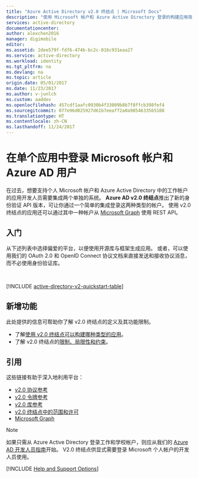 ```yaml
---
title: "Azure Active Directory v2.0 终结点 | Microsoft Docs"
description: "使用 Microsoft 帐户和 Azure Active Directory 登录的构建应用简介。"
services: active-directory
documentationcenter: 
author: alexchen2016
manager: digimobile
editor: 
ms.assetid: 2dee579f-fdf6-474b-bc2c-016c931eaa27
ms.service: active-directory
ms.workload: identity
ms.tgt_pltfrm: na
ms.devlang: na
ms.topic: article
origin.date: 05/01/2017
ms.date: 11/23/2017
ms.author: v-junlch
ms.custom: aaddev
ms.openlocfilehash: 457cdf1aafc0930b4f33009b8b7f8ffcb398fef4
ms.sourcegitcommit: 077e96d025927d61b7eeaff2a0a9854633565108
ms.translationtype: HT
ms.contentlocale: zh-CN
ms.lasthandoff: 11/24/2017
---
```

# <a name="sign-in-microsoft-account--azure-ad-users-in-a-single-app"></a>在单个应用中登录 Microsoft 帐户和 Azure AD 用户
在过去，想要支持个人 Microsoft 帐户和 Azure Active Directory 中的工作帐户的应用开发人员需要集成两个单独的系统。  **Azure AD v2.0 终结点**推出了新的身份验证 API 版本，可让你通过一个简单的集成登录这两种类型的帐户。  使用 v2.0 终结点的应用还可以通过其中一种帐户从 [Microsoft Graph](https://graph.microsoft.io) 使用 REST API。

## <a name="getting-started"></a>入门
从下述列表中选择偏爱的平台，以便使用开源库与框架生成应用。  或者，可以使用我们的 OAuth 2.0 和 OpenID Connect 协议文档来直接发送和接收协议消息，而不必使用身份验证库。

<br />

[!INCLUDE [active-directory-v2-quickstart-table](../../../includes/active-directory-v2-quickstart-table.md)]

## <a name="whats-new"></a>新增功能
此处提供的信息可帮助你了解 v2.0 终结点的定义及其功能限制。

- 了解[使用 v2.0 终结点可以构建哪种类型的应用](active-directory-v2-flows.md)。
- 了解 v2.0 终结点的[限制、局限性和约束](active-directory-v2-limitations.md)。

## <a name="reference"></a>引用
这些链接有助于深入地利用平台：

- [v2.0 协议参考](active-directory-v2-protocols.md)
- [v2.0 令牌参考](active-directory-v2-tokens.md)
- [v2.0 库参考](active-directory-v2-libraries.md)
- [v2.0 终结点中的范围和许可](active-directory-v2-scopes.md)
- [Microsoft Graph](https://graph.microsoft.io)

> [!NOTE]
> 如果只需从 Azure Active Directory 登录工作和学校帐户，则应从我们的 [Azure AD 开发人员指南](active-directory-developers-guide.md)开始。  V2.0 终结点供显式需要登录 Microsoft 个人帐户的开发人员使用。


[!INCLUDE  [Help and Support Options](../../../includes/active-directory-develop-help-support-include.md)]

<!--Update_Description: wording update -->